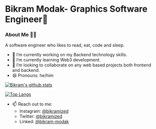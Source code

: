 #   Bikram Modak- Graphics Software Engineer👋

### About Me 👨‍💻
A software engineer who likes to read, eat, code and sleep.

- 🔭 I’m currently working on my Backend technology skills.
- 🌱 I’m currently learning Web3 development.
- 👯 I’m looking to collaborate on any web based projects both frontend and backend.
- 😄 Pronouns: he/him
    
[![Bikram's github stats](https://github-readme-stats.vercel.app/api?username=bikz007&hide=prs&count_private=true&show_icons=true&theme=dracula)](https://github.com/anuraghazra/github-readme-stats)

[![Top Langs](https://github-readme-stats.vercel.app/api/top-langs/?username=bikz007)](https://github.com/anuraghazra/github-readme-stats)
    
- 📫 Reach out to me: <br/>
    * Instagram: [@bikramized](https://www.instagram.com/bikramized/)
    * Twitter: [@bikramized](https://twitter.com/bikramized)
    * Linked: [@bikram-modak](https://www.linkedin.com/in/bikram-modak/)
<!--
**bikz007/bikz007** is a ✨ _special_ ✨ repository because its `README.md` (this file) appears on your GitHub profile.

Here are some ideas to get you started:

- 🔭 I’m currently working on ...
- 🌱 I’m currently learning ...
- 👯 I’m looking to collaborate on ...
- 🤔 I’m looking for help with ...
- 💬 Ask me about ...
- 📫 How to reach me: ...
- 😄 Pronouns: ...
- ⚡ Fun fact: ...
-->
